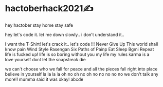 # hactoberhack2021✍️
hey hactober
stay home stay safe

hey let's code it.
let me down slowly..
i don't understand it..


I want the T-Shirt!
let's crack it..
let's code !!!
Never Give Up 
This world shall know pain
Wind Style Rasengan
Six Paths of Painp
Eat Sleep Bgmi Repeat
life is fucked up!
life is so boring without you 
my life my rules
karma is a 
love yourself
dont let the snapstreak die

we can't choose who we fall for
peace
and all the pieces fall right into place
believe in yourself
la la la la
oh no oh no oh no no no no no
we don't talk any more!!
mumma said it was okay!
abcde
